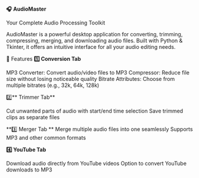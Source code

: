 **🎧 AudioMaster**

Your Complete Audio Processing Toolkit

AudioMaster is a powerful desktop application for converting, trimming, compressing, merging, and downloading audio files. Built with Python & Tkinter, it offers an intuitive interface for all your audio editing needs.

🚀 Features
**1️⃣ Conversion Tab**

MP3 Converter: Convert audio/video files to MP3
Compressor: Reduce file size without losing noticeable quality
Bitrate Attributes: Choose from multiple bitrates (e.g., 32k, 64k, 128k)

2️⃣** Trimmer Tab**

Cut unwanted parts of audio with start/end time selection
Save trimmed clips as separate files

**3️⃣ Merger Tab
**
Merge multiple audio files into one seamlessly
Supports MP3 and other common formats

**4️⃣ YouTube Tab**

Download audio directly from YouTube videos
Option to convert YouTube downloads to MP3
